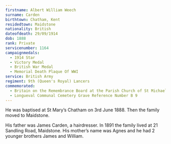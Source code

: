 ```yaml
---
firstname: Albert William Weech
surname: Carden
birthtown: Chatham, Kent
residedtown: Maidstone
nationality: British
dateofdeath: 29/09/1914
dob: 1888
rank: Private
servicenumber: 1164
campaignmedals:
  - 1914 Star
  - Victory Medal
  - British War Medal
  - Memorial Death Plaque Of WWI
service: British Army
regiment: 9th (Queen's Royal) Lancers
commemorated: 
  - Britain on the Remembrance Board at the Parish Church of St Michael & All Angels, Maidstone
  - Longueval Communal Cemetery Grave Reference Number B 9
---
```

He was baptised at St Mary’s Chatham on 3rd June 1888.  Then the family moved to Maidstone.

His father was James Carden, a hairdresser. In 1891 the family lived at 21 Sandling Road, Maidstone.
His mother’s name was Agnes and he had 2 younger brothers James and William.


